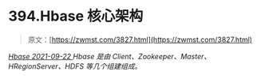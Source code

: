 <!--yml
category: 未分类
date: 0001-01-01 00:00:00
--->

# 394.Hbase 核心架构

> 原文：[https://zwmst.com/3827.html](https://zwmst.com/3827.html)

   [ *Hbase* ](https://zwmst.com/hbase)*[ <time datetime="2021-09-23T01:14:05+08:00"> 2021-09-22 </time> ](https://zwmst.com/3827.html)  Hbase 是由 Client、Zookeeper、Master、HRegionServer、HDFS 等几个组建组成。*